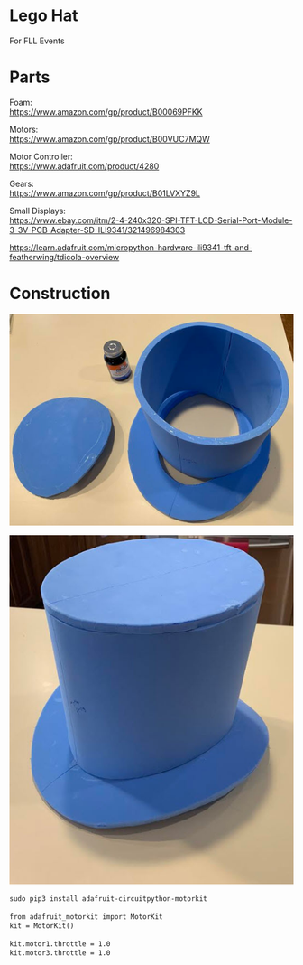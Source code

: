 # Lego Hat
For FLL Events

# Parts

Foam:<br>
https://www.amazon.com/gp/product/B00069PFKK

Motors:<br>
https://www.amazon.com/gp/product/B00VUC7MQW

Motor Controller:<br>
https://www.adafruit.com/product/4280

Gears:<br>
https://www.amazon.com/gp/product/B01LVXYZ9L

Small Displays:<br>
https://www.ebay.com/itm/2-4-240x320-SPI-TFT-LCD-Serial-Port-Module-3-3V-PCB-Adapter-SD-ILI9341/321496984303

https://learn.adafruit.com/micropython-hardware-ili9341-tft-and-featherwing/tdicola-overview


# Construction

![](art/hat-foam1.jpg)

![](art/hat-foam2.jpg)

```
sudo pip3 install adafruit-circuitpython-motorkit

from adafruit_motorkit import MotorKit
kit = MotorKit()

kit.motor1.throttle = 1.0
kit.motor3.throttle = 1.0

```
